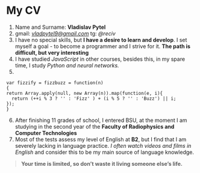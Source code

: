 # My CV
1) Name and Surname: **Vladislav Pytel**
2) gmail: *vladpytel9@gmail.com*
   tg: *@reciv*
3) I have no special skills, but **I have a desire to learn and develop**. I set myself a goal - to become a programmer and I strive for it.
   **The path is difficult, but very interesting**
4) I have studied *JavaScript* in other courses, besides this, in my spare time, I study *Python and neural networks.*
5)
  ``` 
 var fizzify = fizzbuzz = function(n)
{
  return Array.apply(null, new Array(n)).map(function(e, i){
    return (++i % 3 ? '' : 'Fizz' ) + (i % 5 ? '' : 'Buzz') || i;
  }); 
} 
```
6) After finishing 11 grades of school, I entered BSU, at the moment I am studying in the second year of the **Faculty of Radiophysics and Computer Technologies**
7) Most of the tests assess my level of English at **B2**, but I find that I am severely lacking in language practice. 
*I often watch videos and films in English* and consider this to be my main source of language knowledge.
> **Your time is limited, so don’t waste it living someone else’s life.**
